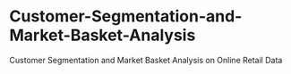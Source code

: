 # Customer-Segmentation-and-Market-Basket-Analysis
Customer Segmentation and Market Basket Analysis on Online Retail Data
